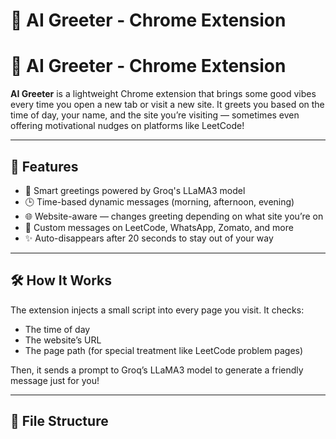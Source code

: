 # 🌟 AI Greeter - Chrome Extension

# 🌟 AI Greeter - Chrome Extension

**AI Greeter** is a lightweight Chrome extension that brings some good vibes every time you open a new tab or visit a new site. It greets you based on the time of day, your name, and the site you’re visiting — sometimes even offering motivational nudges on platforms like LeetCode!

---

## 🚀 Features

- 🤖 Smart greetings powered by Groq's LLaMA3 model  
- 🕒 Time-based dynamic messages (morning, afternoon, evening)  
- 🌐 Website-aware — changes greeting depending on what site you’re on  
- 💬 Custom messages on LeetCode, WhatsApp, Zomato, and more  
- ✨ Auto-disappears after 20 seconds to stay out of your way

---

## 🛠️ How It Works

The extension injects a small script into every page you visit. It checks:
- The time of day
- The website’s URL
- The page path (for special treatment like LeetCode problem pages)

Then, it sends a prompt to Groq’s LLaMA3 model to generate a friendly message just for you!

---

## 📁 File Structure

